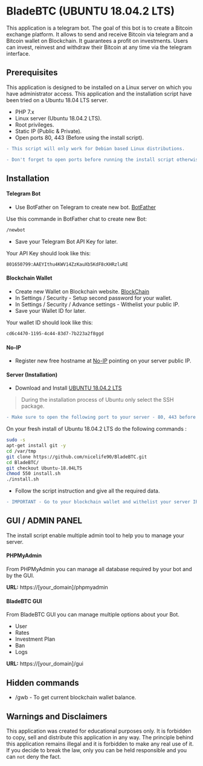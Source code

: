 
# BladeBTC (UBUNTU 18.04.2 LTS)
This application is a telegram bot. The goal of this bot is to create a Bitcoin exchange platform. It allows to send and receive Bitcoin via telegram and a Bitcoin wallet on Blockchain. It guarantees a profit on investments. Users can invest, reinvest and withdraw their Bitcoin at any time via the telegram interface.

## Prerequisites 

This application is designed to be installed on a Linux server on which you have administrator access.
This application and the installation script have been tried on a Ubuntu 18.04 LTS server.

- PHP 7.x
- Linux server (Ubuntu 18.04.2 LTS).
- Root privileges.
- Static IP (Public & Private).
- Open ports 80, 443 (Before using the install script).

```diff
- This script will only work for Debian based Linux distributions.
```

```diff
- Don't forget to open ports before running the install script otherwise the installation will fail.
```

## Installation

#### Telegram Bot

- Use BotFather on Telegram to create new bot. [BotFather](https://telegram.me/BotFather)

Use this commande in BotFather chat to create new Bot:

```sh
/newbot
```

- Save your Telegram Bot API Key for later.

Your API Key should look like this:

```sh
801650799:AAEYIthu4KWV14ZzKauXb5KdF8cKHRzluRE
```

#### Blockchain Wallet

- Create new Wallet on Blockchain website. [BlockChain](https://blockchain.info/fr/wallet/#/signup)
- In Settings / Security - Setup second password for your wallet.
- In Settings / Security / Advance settings - Withelist your public IP.
- Save your Wallet ID for later.

Your wallet ID should look like this:

```sh
cd6c4470-1195-4c44-83d7-7b223a2f8ggd
```

#### No-IP

- Register new free hostname at [No-IP](https://www.noip.com/) pointing on your server public IP.

#### Server (Installation)

- Download and Install [UBUNTU 18.04.2 LTS](https://www.ubuntu.com/download/server/thank-you?version=18.04.2&architecture=amd64)
> During the installation process of Ubuntu only select the SSH package.

```diff
- Make sure to open the following port to your server - 80, 443 before running the install script.
```

On your fresh install of Ubuntu 18.04.2 LTS do the following commands :

```sh
sudo -s
apt-get install git -y
cd /var/tmp
git clone https://github.com/nicelife90/BladeBTC.git
cd BladeBTC/
git checkout Ubuntu-18.04LTS
chmod 550 install.sh
./install.sh
````

- Follow the script instruction and give all the required data.

```diff
- IMPORTANT - Go to your blockchain wallet and withelist your server IP. 
```

## GUI / ADMIN PANEL

The install script enable multiple admin tool to help you to manage your server.

#### PHPMyAdmin
From PHPMyAdmin you can manage all database required by your bot and by the GUI.

**URL:** https://[your_domain]/phpmyadmin

#### BladeBTC GUI
From BladeBTC GUI you can manage multiple options about your Bot.

- User
- Rates
- Investment Plan
- Ban
- Logs

**URL:** https://[your_domain]/gui

## Hidden commands

- /gwb - To get current blockchain wallet balance.

## Warnings and Disclaimers 

This application was created for educational purposes only. It is forbidden to copy, sell and distribute this application in any way. The principle behind this application remains illegal and it is forbidden to make any real use of it. If you decide to break the law, only you can be held responsible and you can ``not`` deny the fact.
